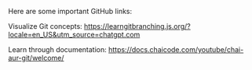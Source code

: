 Here are some important GitHub links: 

Visualize Git concepts:
https://learngitbranching.js.org/?locale=en_US&utm_source=chatgpt.com

Learn through documentation: 
https://docs.chaicode.com/youtube/chai-aur-git/welcome/